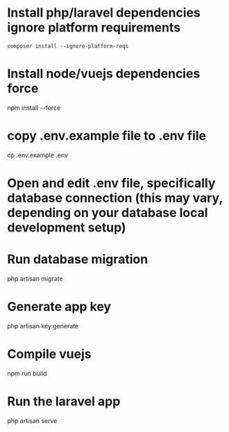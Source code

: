 # Install php/laravel dependencies ignore platform requirements
`composer install --ignore-platform-reqs`

# Install node/vuejs dependencies force
npm install --force

# copy .env.example file to .env file
cp .env.example .env

# Open and edit .env file, specifically database connection (this may vary, depending on your database local development setup)

# Run database migration
php artisan migrate

# Generate app key
php artisan key:generate

# Compile vuejs
npm run build

# Run the laravel app
php artisan serve